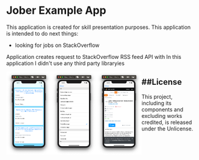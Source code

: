 #  Jober Example App

This application is created for skill presentation purposes.
This application is intended to do next things: 
* looking for jobs on StackOverflow 

Application creates request to StackOverflow RSS feed API with 
In this application I didn't use any third party libraryies  

<img src="images/screenshootMainView.png" align="left" width="120">
<img src="images/screenshootParametersView.png" align="left" width="120">
<img src="images/screenshootWebPage.png" align="left" width="120">


##License
---
This project, including its components and excluding works credited, is released under the Unlicense.
